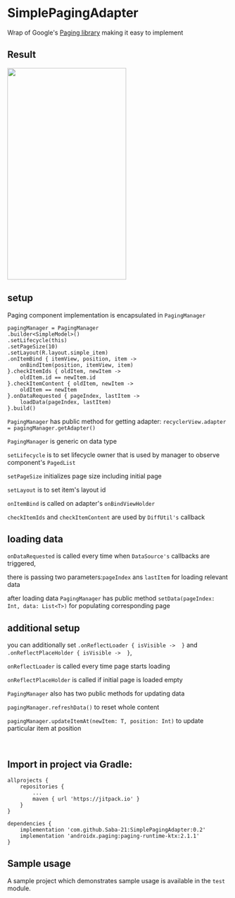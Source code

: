 
# SimplePagingAdapter
Wrap of Google's [Paging library](https://developer.android.com/topic/libraries/architecture/paging)  making it easy to implement

## Result
<img height=480 width=270  src="https://github.com/Saba-21/SimplePagingAdapter/blob/master/test/src/main/res/raw/sample.gif"/>

<br>

## setup
Paging component implementation is encapsulated in `PagingManager`
```
pagingManager = PagingManager
.builder<SimpleModel>()
.setLifecycle(this)
.setPageSize(10)
.setLayout(R.layout.simple_item)
.onItemBind { itemView, position, item ->
    onBindItem(position, itemView, item)
}.checkItemIds { oldItem, newItem ->
    oldItem.id == newItem.id
}.checkItemContent { oldItem, newItem ->
    oldItem == newItem
}.onDataRequested { pageIndex, lastItem ->
    loadData(pageIndex, lastItem)
}.build()
```

`PagingManager` has public method for getting adapter: `recyclerView.adapter = pagingManager.getAdapter()`

`PagingManager` is generic on data type

`setLifecycle` is to set lifecycle owner that is used by manager to observe component's `PagedList`

`setPageSize` initializes page size including initial page

`setLayout` is to set item's layout id

`onItemBind` is called on adapter's `onBindViewHolder`

`checkItemIds` and `checkItemContent` are used by `DiffUtil's` callback

## loading data

`onDataRequested` is called every time when `DataSource's` callbacks are triggered,

there is passing two parameters:`pageIndex` ans `lastItem` for loading relevant data

after loading data `PagingManager` has public method `setData(pageIndex: Int, data: List<T>)` for populating corresponding page

## additional setup

you can additionally set `.onReflectLoader { isVisible ->  }` and `.onReflectPlaceHolder { isVisible ->  }`,

`onReflectLoader` is called every time page starts loading

`onReflectPlaceHolder` is called if initial page is loaded empty

`PagingManager` also has two public methods for updating data

`pagingManager.refreshData()` to reset whole content

`pagingManager.updateItemAt(newItem: T, position: Int)` to update particular item at position

<br>

## Import in project via Gradle:
```
allprojects {
    repositories {
        ...
        maven { url 'https://jitpack.io' }
    }
}

dependencies {
    implementation 'com.github.Saba-21:SimplePagingAdapter:0.2'
    implementation 'androidx.paging:paging-runtime-ktx:2.1.1'
}
```

## Sample usage
A sample project which demonstrates sample usage is available in the `test` module.

